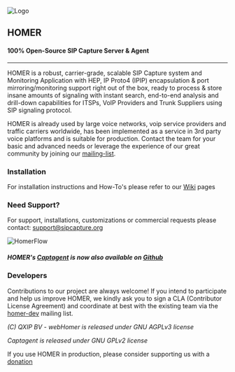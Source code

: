 
![Logo](http://sipcapture.org/data/images/sipcapture_header.png)

## HOMER
#### 100% Open-Source SIP Capture Server & Agent

------------

HOMER is a robust, carrier-grade, scalable SIP Capture system and Monitoring Application with HEP, IP Proto4 (IPIP) encapsulation & port mirroring/monitoring support right out of the box, ready to process & store insane amounts of signaling with instant search, end-to-end analysis and drill-down capabilities for ITSPs, VoIP Providers and Trunk Suppliers using SIP signaling protocol.

HOMER is already used by large voice networks, voip service providers and traffic carriers worldwide, has been implemented as a service in 3rd party voice platforms and is suitable for production. Contact the team for your basic and advanced needs or leverage the experience of our great community by joining our [mailing-list](http://groups.google.com/group/homer-discuss). 

### Installation
For installation instructions and How-To's please refer to our [Wiki](https://github.com/sipcapture/homer/wiki) pages


### Need Support?
For support, installations, customizations or commercial requests please contact: support@sipcapture.org

![HomerFlow](http://i.imgur.com/U7UBI.png)

##### HOMER's [Captagent](http://github.com/sipcapture/captagent) is now also available on [Github](http://github.com/sipcapture/captagent)

### Developers
Contributions to our project are always welcome! If you intend to participate and help us improve HOMER, we kindly ask you to sign a CLA (Contributor License Agreement) and coordinate at best with the existing team via the [homer-dev](http://groups.google.com/group/homer-dev) mailing list.


*(C) QXIP BV - webHomer is released under GNU AGPLv3 license*

*Captagent is released under GNU GPLv2 license*


If you use HOMER in production, please consider supporting us with a [donation](https://www.paypal.com/cgi-bin/webscr?cmd=_donations&business=donation%40sipcapture%2eorg&lc=US&item_name=SIPCAPTURE&no_note=0&currency_code=EUR&bn=PP%2dDonationsBF%3abtn_donateCC_LG%2egif%3aNonHostedGuest)
